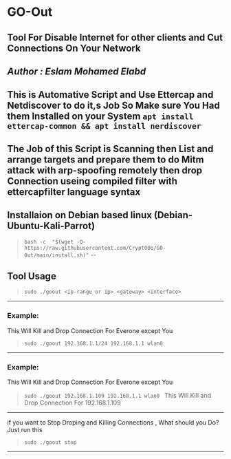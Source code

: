 # GO-Out

Tool For Disable Internet for other clients and Cut Connections On Your Network  
--
*Author : Eslam Mohamed Elabd*
--
This is Automative Script and Use Ettercap and Netdiscover to do it,s Job
So Make sure You Had them Installed on your System
`apt install ettercap-common && apt install nerdiscover`
--
The Job of this Script is Scanning then List and arrange targets and prepare them to do Mitm attack with arp-spoofing  remotely then drop Connection useing compiled filter with ettercapfilter language syntax 
--

## Installaion on Debian based linux (Debian-Ubuntu-Kali-Parrot)

>` bash -c  "$(wget -O- https://raw.githubusercontent.com/Crypt00o/GO-Out/main/install.sh)" `
--
## Tool Usage 
>`sudo ./goout <ip-range or ip> <gateway> <interface> `
---
### Example:
This Will Kill and Drop Connection For Everone except You
>`sudo ./goout 192.168.1.1/24 192.168.1.1 wlan0 `
---
### Example:
This Will Kill and Drop Connection For Everone except You
>`sudo ./goout 192.168.1.109 192.168.1.1 wlan0 `
>This Will Kill and Drop Connection For 192.168.1.109
---
if you want to Stop Droping and Killing Connections , What should you Do?
Just run this 
>`sudo ./goout stop `
---
